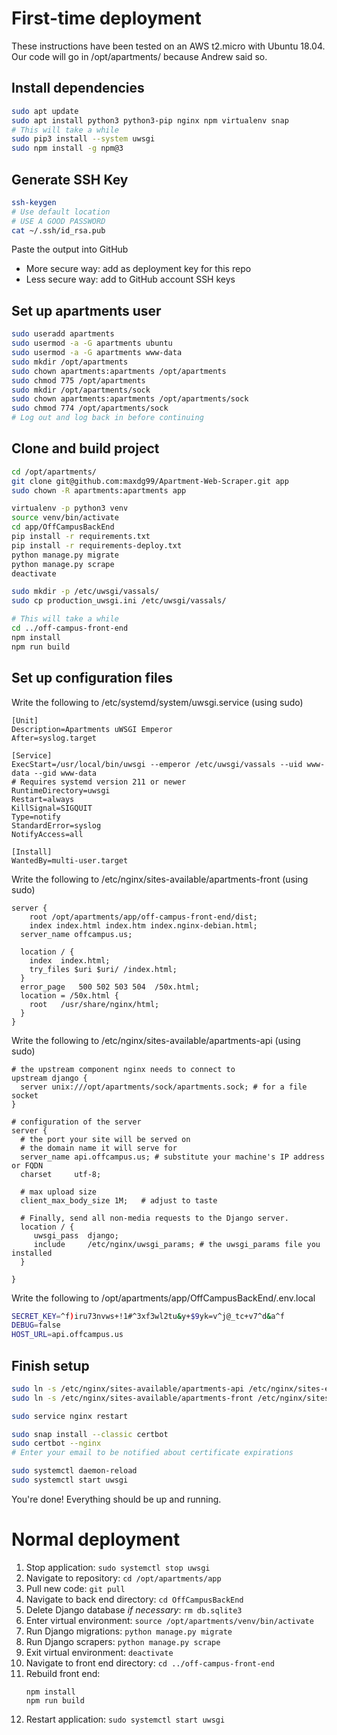# First-time deployment
These instructions have been tested on an AWS t2.micro with Ubuntu 18.04. Our code will go in /opt/apartments/ because Andrew said so. 

## Install dependencies
```sh
sudo apt update
sudo apt install python3 python3-pip nginx npm virtualenv snap
# This will take a while
sudo pip3 install --system uwsgi
sudo npm install -g npm@3
```

## Generate SSH Key
```sh
ssh-keygen
# Use default location
# USE A GOOD PASSWORD
cat ~/.ssh/id_rsa.pub 
```

Paste the output into GitHub
* More secure way: add as deployment key for this repo
* Less secure way: add to GitHub account SSH keys


## Set up apartments user
```sh
sudo useradd apartments
sudo usermod -a -G apartments ubuntu
sudo usermod -a -G apartments www-data
sudo mkdir /opt/apartments
sudo chown apartments:apartments /opt/apartments
sudo chmod 775 /opt/apartments
sudo mkdir /opt/apartments/sock
sudo chown apartments:apartments /opt/apartments/sock
sudo chmod 774 /opt/apartments/sock
# Log out and log back in before continuing
```

## Clone and build project
```sh
cd /opt/apartments/
git clone git@github.com:maxdg99/Apartment-Web-Scraper.git app
sudo chown -R apartments:apartments app

virtualenv -p python3 venv
source venv/bin/activate
cd app/OffCampusBackEnd
pip install -r requirements.txt
pip install -r requirements-deploy.txt
python manage.py migrate
python manage.py scrape
deactivate

sudo mkdir -p /etc/uwsgi/vassals/
sudo cp production_uwsgi.ini /etc/uwsgi/vassals/

# This will take a while
cd ../off-campus-front-end
npm install
npm run build
```

## Set up configuration files
Write the following to /etc/systemd/system/uwsgi.service (using sudo)
```nginx
[Unit]
Description=Apartments uWSGI Emperor
After=syslog.target

[Service]
ExecStart=/usr/local/bin/uwsgi --emperor /etc/uwsgi/vassals --uid www-data --gid www-data
# Requires systemd version 211 or newer
RuntimeDirectory=uwsgi
Restart=always
KillSignal=SIGQUIT
Type=notify
StandardError=syslog
NotifyAccess=all

[Install]
WantedBy=multi-user.target
```

Write the following to /etc/nginx/sites-available/apartments-front (using sudo)
```nginx
server {
	root /opt/apartments/app/off-campus-front-end/dist;
	index index.html index.htm index.nginx-debian.html;
  server_name offcampus.us;

  location / {
    index  index.html;
    try_files $uri $uri/ /index.html;
  }
  error_page   500 502 503 504  /50x.html;
  location = /50x.html {
    root   /usr/share/nginx/html;
  }
}
```

Write the following to /etc/nginx/sites-available/apartments-api (using sudo)
```nginx
# the upstream component nginx needs to connect to
upstream django {
  server unix:///opt/apartments/sock/apartments.sock; # for a file socket
}

# configuration of the server
server {
  # the port your site will be served on
  # the domain name it will serve for
  server_name api.offcampus.us; # substitute your machine's IP address or FQDN
  charset     utf-8;

  # max upload size
  client_max_body_size 1M;   # adjust to taste

  # Finally, send all non-media requests to the Django server.
  location / {
     uwsgi_pass  django;
     include     /etc/nginx/uwsgi_params; # the uwsgi_params file you installed
  }

}
```

Write the following to /opt/apartments/app/OffCampusBackEnd/.env.local
```sh
SECRET_KEY=^f)iru73nvws+!1#^3xf3wl2tu&y+$9yk=v^j@_tc+v7^d&a^f
DEBUG=false
HOST_URL=api.offcampus.us
```

## Finish setup
```sh
sudo ln -s /etc/nginx/sites-available/apartments-api /etc/nginx/sites-enabled/apartments-api
sudo ln -s /etc/nginx/sites-available/apartments-front /etc/nginx/sites-enabled/apartments-front

sudo service nginx restart

sudo snap install --classic certbot
sudo certbot --nginx
# Enter your email to be notified about certificate expirations

sudo systemctl daemon-reload
sudo systemctl start uwsgi
```

You're done! Everything should be up and running.

# Normal deployment
1. Stop application: `sudo systemctl stop uwsgi`
1. Navigate to repository: `cd /opt/apartments/app`
1. Pull new code: `git pull`
1. Navigate to back end directory: `cd OffCampusBackEnd`
1. Delete Django database *if necessary*: `rm db.sqlite3`
1. Enter virtual environment: `source /opt/apartments/venv/bin/activate`
1. Run Django migrations: `python manage.py migrate`
1. Run Django scrapers: `python manage.py scrape`
1. Exit virtual environment: `deactivate`
1. Navigate to front end directory: `cd ../off-campus-front-end`
1. Rebuild front end:
	```
	npm install
	npm run build
	```
1. Restart application:	`sudo systemctl start uwsgi`
